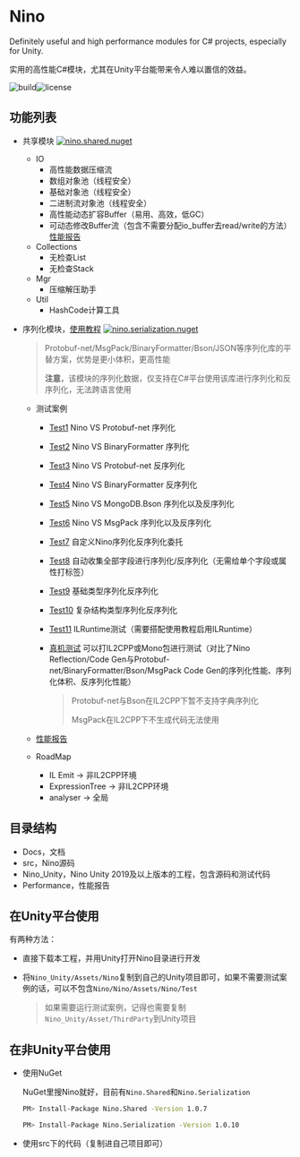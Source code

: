 # Nino
Definitely useful and high performance modules for C# projects, especially for Unity.

实用的高性能C#模块，尤其在Unity平台能带来令人难以置信的效益。

![build](https://img.shields.io/github/workflow/status/JasonXuDeveloper/Nino/.NET?logo=github)![license](https://img.shields.io/github/license/JasonXuDeveloper/Nino)






## 功能列表

- 共享模块 [![nino.shared.nuget](https://img.shields.io/nuget/v/Nino.Shared?label=Nino.Shared)](https://www.nuget.org/packages/Nino.Shared/)
  
  - IO
    - 高性能数据压缩流
    - 数组对象池（线程安全）
    - 基础对象池（线程安全）
    - 二进制流对象池（线程安全）
    - 高性能动态扩容Buffer（易用、高效，低GC）
    - 可动态修改Buffer流（包含不需要分配io_buffer去read/write的方法）[性能报告](Performance/ExtensibleBuffer.md)
  - Collections
    - 无检查List
    - 无检查Stack
  - Mgr
    - 压缩解压助手
  - Util
    - HashCode计算工具
  
- 序列化模块，[使用教程](Docs/Serialization.md) [![nino.serialization.nuget](https://img.shields.io/nuget/v/Nino.Serialization?label=Nino.Serialization)](https://www.nuget.org/packages/Nino.Serialization)

  > Protobuf-net/MsgPack/BinaryFormatter/Bson/JSON等序列化库的平替方案，优势是更小体积，更高性能
  >
  > **注意**，该模块的序列化数据，仅支持在C#平台使用该库进行序列化和反序列化，无法跨语言使用
  - 测试案例
    - [Test1](Nino_Unity/Assets/Nino/Test/Editor/Serialization/Test1.cs) Nino VS Protobuf-net 序列化
  
    - [Test2](Nino_Unity/Assets/Nino/Test/Editor/Serialization/Test2.cs) Nino VS BinaryFormatter 序列化
  
    - [Test3](Nino_Unity/Assets/Nino/Test/Editor/Serialization/Test3.cs) Nino VS Protobuf-net 反序列化
  
    - [Test4](Nino_Unity/Assets/Nino/Test/Editor/Serialization/Test4.cs) Nino VS BinaryFormatter 反序列化
  
    - [Test5](Nino_Unity/Assets/Nino/Test/Editor/Serialization/Test5.cs) Nino VS MongoDB.Bson 序列化以及反序列化
  
    - [Test6](Nino_Unity/Assets/Nino/Test/Editor/Serialization/Test6.cs) Nino VS MsgPack 序列化以及反序列化
  
    - [Test7](Nino_Unity/Assets/Nino/Test/Editor/Serialization/Test7.cs) 自定义Nino序列化反序列化委托
  
    - [Test8](Nino_Unity/Assets/Nino/Test/Editor/Serialization/Test8.cs) 自动收集全部字段进行序列化/反序列化（无需给单个字段或属性打标签）
  
    - [Test9](Nino_Unity/Assets/Nino/Test/Editor/Serialization/Test9.cs) 基础类型序列化反序列化
  
    - [Test10](Nino_Unity/Assets/Nino/Test/Editor/Serialization/Test10.cs) 复杂结构类型序列化反序列化
    
    - [Test11](Nino_Unity/Assets/Nino/Test/Editor/Serialization/Test11.cs) ILRuntime测试（需要搭配使用教程启用ILRuntime）
    
    - [真机测试](Nino_Unity/Assets/Nino/Test/BuildTest.cs) 可以打IL2CPP或Mono包进行测试（对比了Nino Reflection/Code Gen与Protobuf-net/BinaryFormatter/Bson/MsgPack Code Gen的序列化性能、序列化体积、反序列化性能）
    
      > Protobuf-net与Bson在IL2CPP下暂不支持字典序列化
      >
      > MsgPack在IL2CPP下不生成代码无法使用
    
  - [性能报告](Performance/Serialization.md)
  
  - RoadMap
  
    - IL Emit -> 非IL2CPP环境
    - ExpressionTree -> 非IL2CPP环境
    - analyser -> 全局



## 目录结构

- Docs，文档
- src，Nino源码
- Nino_Unity，Nino Unity 2019及以上版本的工程，包含源码和测试代码
- Performance，性能报告



## 在Unity平台使用

有两种方法：

- 直接下载本工程，并用Unity打开Nino目录进行开发

- 将```Nino_Unity/Assets/Nino```复制到自己的Unity项目即可，如果不需要测试案例的话，可以不包含```Nino/Nino/Assets/Nino/Test```

  > 如果需要运行测试案例，记得也需要复制```Nino_Unity/Asset/ThirdParty```到Unity项目



## 在非Unity平台使用

- 使用NuGet

  NuGet里搜Nino就好，目前有```Nino.Shared```和```Nino.Serialization```

  ```bash
  PM> Install-Package Nino.Shared -Version 1.0.7
  ```

  ```bash
  PM> Install-Package Nino.Serialization -Version 1.0.10
  ```

- 使用src下的代码（复制进自己项目即可）

